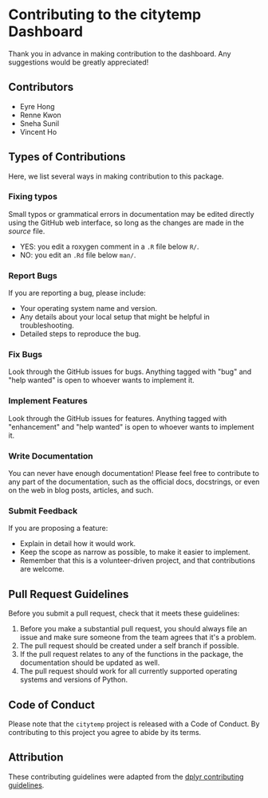 # Contributing to the citytemp Dashboard

Thank you in advance in making contribution to the dashboard. Any suggestions would be greatly appreciated!

## Contributors
* Eyre Hong  
* Renne Kwon
* Sneha Sunil
* Vincent Ho  

## Types of Contributions

Here, we list several ways in making contribution to this package.

### Fixing typos

Small typos or grammatical errors in documentation may be edited directly using
the GitHub web interface, so long as the changes are made in the _source_ file.

*  YES: you edit a roxygen comment in a `.R` file below `R/`.
*  NO: you edit an `.Rd` file below `man/`.

### Report Bugs

If you are reporting a bug, please include:

* Your operating system name and version.
* Any details about your local setup that might be helpful in troubleshooting.
* Detailed steps to reproduce the bug.

### Fix Bugs

Look through the GitHub issues for bugs. Anything tagged with "bug" and "help
wanted" is open to whoever wants to implement it.

### Implement Features

Look through the GitHub issues for features. Anything tagged with "enhancement"
and "help wanted" is open to whoever wants to implement it.

### Write Documentation

You can never have enough documentation! Please feel free to contribute to any
part of the documentation, such as the official docs, docstrings, or even
on the web in blog posts, articles, and such.

### Submit Feedback

If you are proposing a feature:

* Explain in detail how it would work.
* Keep the scope as narrow as possible, to make it easier to implement.
* Remember that this is a volunteer-driven project, and that contributions
  are welcome.

## Pull Request Guidelines

Before you submit a pull request, check that it meets these guidelines:

1. Before you make a substantial pull request, you should always file an issue and
   make sure someone from the team agrees that it's a problem.
2. The pull request should be created under a self branch if possible.
3. If the pull request relates to any of the functions in the package, the documentation should be updated as well.
4. The pull request should work for all currently supported operating systems and versions of Python.

## Code of Conduct

Please note that the `citytemp` project is released with a
Code of Conduct. By contributing to this project you agree to abide by its terms.

## Attribution
These contributing guidelines were adapted from the [dplyr contributing guidelines](https://github.com/tidyverse/dplyr/blob/master/.github/CONTRIBUTING.md).